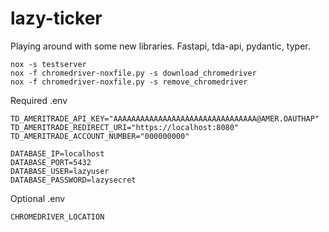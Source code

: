 # lazy-ticker

Playing around with some new libraries. Fastapi, tda-api, pydantic, typer.

```
nox -s testserver
nox -f chromedriver-noxfile.py -s download_chromedriver
nox -f chromedriver-noxfile.py -s remove_chromedriver
```

Required .env
```
TD_AMERITRADE_API_KEY="AAAAAAAAAAAAAAAAAAAAAAAAAAAAAAAA@AMER.OAUTHAP"
TD_AMERITRADE_REDIRECT_URI="https://localhost:8080"
TD_AMERITRADE_ACCOUNT_NUMBER="000000000"

DATABASE_IP=localhost
DATABASE_PORT=5432
DATABASE_USER=lazyuser
DATABASE_PASSWORD=lazysecret
```

Optional .env
```
CHROMEDRIVER_LOCATION
```
